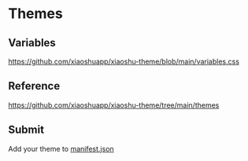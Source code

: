 # Themes

## Variables

<https://github.com/xiaoshuapp/xiaoshu-theme/blob/main/variables.css>

## Reference

<https://github.com/xiaoshuapp/xiaoshu-theme/tree/main/themes>

## Submit

Add your theme to [manifest.json](https://github.com/xiaoshuapp/xiaoshu-theme/blob/main/manifest.json)
